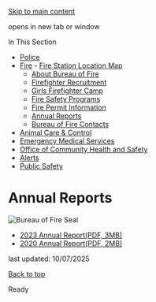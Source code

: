 [Skip to main content](https://www.pittsburghpa.gov/Safety/Fire/Annual-Reports#main-content)

opens in new tab or window

In This Section

- [Police](https://www.pittsburghpa.gov/Safety/Police)
- [Fire](https://www.pittsburghpa.gov/Safety/Fire)  - [Fire Station Location Map](https://www.pittsburghpa.gov/Safety/Fire/Districts-Zones)
  - [About Bureau of Fire](https://www.pittsburghpa.gov/Safety/Fire/About-Fire)
  - [Firefighter Recruitment](https://www.pittsburghpa.gov/Safety/Fire/Firefighter-Recruitment)
  - [Girls Firefighter Camp](https://www.pittsburghpa.gov/Safety/Fire/Girls-Firefighter-Camp)
  - [Fire Safety Programs](https://www.pittsburghpa.gov/Safety/Fire/Fire-Safety-Programs)
  - [Fire Permit Information](https://www.pittsburghpa.gov/Safety/Fire/Fire-Permit-Information)
  - [Annual Reports](https://www.pittsburghpa.gov/Safety/Fire/Annual-Reports)
  - [Bureau of Fire Contacts](https://www.pittsburghpa.gov/Safety/Fire/Bureau-of-Fire-Contacts)
- [Animal Care & Control](https://www.pittsburghpa.gov/Safety/Animal-Care-Control)
- [Emergency Medical Services](https://www.pittsburghpa.gov/Safety/Emergency-Medical-Services)
- [Office of Community Health and Safety](https://www.pittsburghpa.gov/Safety/Office-of-Community-Health-and-Safety)
- [Alerts](https://www.pittsburghpa.gov/Safety/Alerts)
- [Public Safety](https://www.pittsburghpa.gov/Safety/Public-Safety)

# Annual Reports

![Bureau of Fire Seal](https://www.pittsburghpa.gov/files/assets/city/v/1/public-safety/images/fire/bureau-of-fire-seal-small.jpg?dimension=pageimage&w=480)

- [2023 Annual Report(PDF, 3MB)](https://www.pittsburghpa.gov/files/assets/city/v/1/public-safety/documents/24720_2023_annual_report_fire.pdf)
- [2020 Annual Report(PDF, 2MB)](https://www.pittsburghpa.gov/files/assets/city/v/1/public-safety/documents/14407_2020_fire_annual_report.pdf)

last updated: 10/07/2025

[Back to top](https://www.pittsburghpa.gov/Safety/Fire/Annual-Reports#body-top)

Ready
